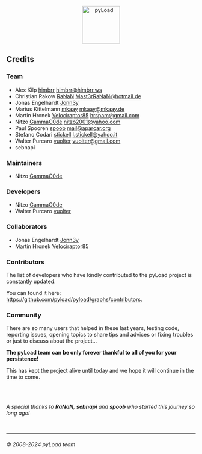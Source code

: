<p align="center">
  <img src="https://raw.githubusercontent.com/pyload/pyload/main/media/logo.png" alt="pyLoad" height="100" />
</p>

## Credits

### Team

- Alex Kilp [himbrr](https://github.com/kilale) <himbrr@himbrr.ws>
- Christian Rakow [RaNaN](https://github.com/RaNaN) <Mast3rRaNaN@hotmail.de>
- Jonas Engelhardt [Jonn3y](https://github.com/Jonn3y)
- Marius Kittelmann [mkaay](https://github.com/mkaay) <mkaay@mkaay.de>
- Martin Hronek [Velociraptor85](https://github.com/Velociraptor85) <hrspam@gmail.com>
- Nitzo [GammaC0de](https://github.com/GammaC0de) <nitzo2001@yahoo.com>
- Paul Spooren [spoob](https://github.com/aparcar) <mail@aparcar.org>
- Stefano Codari [stickell](https://github.com/stickell) <l.stickell@yahoo.it>
- Walter Purcaro [vuolter](https://github.com/vuolter) <vuolter@gmail.com>
- sebnapi

### Maintainers

- Nitzo [GammaC0de](https://github.com/GammaC0de)

### Developers

- Nitzo [GammaC0de](https://github.com/GammaC0de)
- Walter Purcaro [vuolter](https://github.com/vuolter)

### Collaborators

- Jonas Engelhardt [Jonn3y](https://github.com/Jonn3y)
- Martin Hronek [Velociraptor85](https://github.com/Velociraptor85)

### Contributors

The list of developers who have kindly contributed to the pyLoad project is constantly updated.

You can found it here: <https://github.com/pyload/pyload/graphs/contributors>.

### Community

There are so many users that helped in these last years, testing code, reporting issues,
opening topics to share tips and advices or fixing troubles or just to discuss about the project...

**The pyLoad team can be only forever thankful to all of you for your persistence!**

This has kept the project alive until today and we hope it will continue in the time to come.

<br />
<br />

_A special thanks to **RaNaN**, **sebnapi** and **spoob** who started this journey so long ago!_

<br />

---

###### © 2008-2024 pyLoad team
